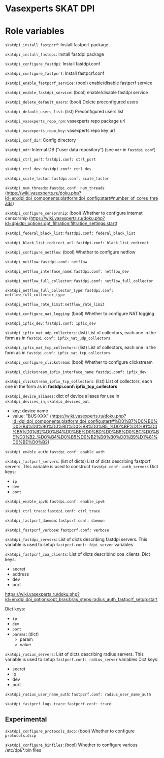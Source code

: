 # Vasexperts SKAT DPI

# Role variables


`skatdpi_install_fastpcrf`: Install fastpcrf package

`skatdpi_install_fastdpi`: Install fastdpi  package

`skatdpi_configure_fastdpi`: Install fastdpi.conf

`skatdpi_configure_fastpcrf`: Install fastpcrf.conf

`skatdpi_enable_fastpcrf_service`: (bool) enable/disable fastpcrf service

`skatdpi_enable_fastdpi_service`: (bool) enable/disable fastdpi service

`skatdpi_delete_default_users`: (bool) Delete preconfigured users

`skatdpi_default_users_list`: (list) Preconfigured users list

`skatdpi_vasexperts_repo_rpm`: vasexperts repo package url

`skatdpi_vasexperts_repo_key`: vasexperts repo key url

`skatdpi_conf_dir`: Config directory

`skatdpi_udr`: Internal DB ("user data repository") (see `udr` in `fastdpi.conf`)

`skatdpi_ctrl_port`: `fastdpi.conf: ctrl_port` 

`skatdpi_ctrl_dev`: `fastdpi.conf: ctrl_dev`

`skatdpi_scale_factor`: `fastdpi.conf: scale_factor`

`skatdpi_num_threads`: `fastdpi.conf: num_threads` (https://wiki.vasexperts.ru/doku.php?id=en:dpi:dpi_components:platform:dpi_config:start#number_of_cores_threads)

`skatdpi_configure_censorship`: (bool) Whether to configure internet censorship (https://wiki.vasexperts.ru/doku.php?id=dpi:dpi_options:opt_filtration:filtration_settings:start)

`skatdpi_federal_black_list`: `fastdpi.conf: federal_black_list`

`skatdpi_black_list_redirect_url`: `fastdpi.conf: black_list_redirect`

`skatdpi_configure_netflow`: (bool) Whether to configure netflow

`skatdpi_netflow`: `fastdpi.conf: netflow`

`skatdpi_netflow_interface_name`: `fastdpi.conf: netflow_dev`

`skatdpi_netflow_full_collector`: `fastdpi.conf: netflow_full_collector`

`skatdpi_netflow_full_collector_type`: `fastdpi.conf: netflow_full_collector_type`

`skatdpi_netflow_rate_limit`: `netflow_rate_limit`

`skatdpi_configure_nat_logging`: (bool) Whether to configure NAT logging

`skatdpi_ipfix_dev`: `fastdpi.conf: ipfix_dev`

`skatdpi_ipfix_nat_udp_collectors`: (list) List of collectors, each one in the form as in `fastdpi.conf: ipfix_nat_udp_collectors`

`skatdpi_ipfix_nat_tcp_collectors`: (list) List of collectors, each one in the form as in `fastdpi.conf: ipfix_nat_tcp_collectors`

`skatdpi_configure_clickstream`: (bool) Whether to configure clickstream

`skatdpi_clickstream_ipfix_interface_name`: `fastdpi.conf: ipfix_dev`

`skatdpi_clickstream_ipfix_tcp_collectors`: (list) List of collectors, each one in the form as in **fastdpi.conf: ipfix_tcp_collectors**

`skatdpi_device_aliases`: dict of device aliases for use in `skatdpi_devices_in`, `skatdpi_devices_out`.
* key: device name
* value: "BUS:XXX" (https://wiki.vasexperts.ru/doku.php?id=dpi:dpi_components:platform:dpi_config:start#%D0%B7%D0%B0%D0%B4%D0%B0%D0%BD%D0%B8%D0%B5_%D0%BF%D1%81%D0%B5%D0%B2%D0%B4%D0%BE%D0%BD%D0%B8%D0%BC%D0%BE%D0%B2_%D0%B4%D0%B5%D0%B2%D0%B0%D0%B9%D1%81%D0%BE%D0%B2)

`skatdpi_enable_auth`: `fastdpi.conf: enable_auth`

`skatdpi_fastpcrf_servers`: (list of dicts) List of dicts describing fastpcrf servers. This variable is used to construct `fastdpi.conf: auth_servers`
Dict keys:
* `ip`
* `dev`
* `port`

`skatdpi_enable_ipv6`: `fastdpi.conf: enable_ipv6`

`skatdpi_ctrl_trace`: `fastdpi.conf: ctrl_trace`

`skatdpi_fastpcrf_daemon`: `fastpcrf.conf: daemon`

`skatdpi_fastpcrf_verbose`: `fastpcrf.conf: verbose`

`skatdpi_fastdpi_servers`: List of dicts describing fastdpi servers. This variable is used to setup `fastpcrf.conf: fdpi_server` variables

`skatdpi_fastpcrf_coa_clients`: List of dicts describind coa_clients.
Dict keys:
* secret
* address
* dev
* port

https://wiki.vasexperts.ru/doku.php?id=en:dpi:dpi_options:opt_bras:bras_steps:radius_auth_fastpcrf_setup:start

Dict keys:
* `ip`
* `dev`
* `port`
* `params`: (dict)
    * param
    * value
  
`skatdpi_radius_servers`: List of dicts describing radius servers. This variable is used to setup `fastpcrf.conf: radius_server` variables
Dict keys:
* secret
* ip
* dev
* port

`skatdpi_radius_user_name_auth`: `fastpcrf.conf: radius_user_name_auth`

`skatdpi_fastpcrf_logs_trace`: `fastpcrf.conf: trace`

## Experimental

`skatdpi_configure_protocols_dscp`: (bool) Whether to configure `protocols.dscp`

`skatdpi_configure_binfiles`: (bool) Whether to configure various /etc/dpi/*.bin files
